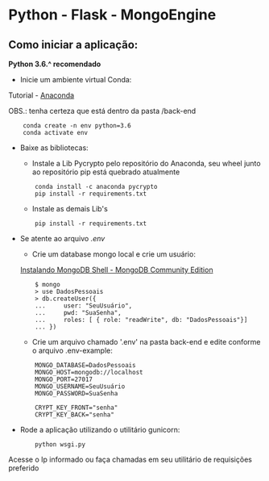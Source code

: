 # Python - Flask - MongoEngine

## Como iniciar a aplicação:

**Python 3.6.^ recomendado**

- Inicie um ambiente virtual Conda:

Tutorial - [Anaconda](https://www.anaconda.com/products/individual)

OBS.: tenha certeza que está dentro da pasta /back-end

        conda create -n env python=3.6
        conda activate env

- Baixe as bibliotecas:

    - Instale a Lib Pycrypto pelo repositório do Anaconda, seu wheel junto ao repositório pip está quebrado atualmente

    ```
        conda install -c anaconda pycrypto
        pip install -r requirements.txt

    ```

    - Instale as demais Lib's
    
    ```
        pip install -r requirements.txt
    ```

- Se atente ao arquivo *.env*
    
    - Crie um database mongo local e crie um usuário:
    
    [Instalando MongoDB Shell - MongoDB Community Edition](https://docs.mongodb.com/manual/installation/)
    
    ```
        $ mongo
        > use DadosPessoais
        > db.createUser({
        ...     user: "SeuUsuário",
        ...     pwd: "SuaSenha",
        ...     roles: [ { role: "readWrite", db: "DadosPessoais"}]
        ... })
    
    ```
    
    - Crie um arquivo chamado '.env' na pasta back-end e edite conforme o arquivo .env-example:
           
    ```
        MONGO_DATABASE=DadosPessoais
        MONGO_HOST=mongodb://localhost
        MONGO_PORT=27017
        MONGO_USERNAME=SeuUsuário
        MONGO_PASSWORD=SuaSenha

        CRYPT_KEY_FRONT="senha"
        CRYPT_KEY_BACK="senha"
    ```

- Rode a aplicação utilizando o utilitário gunicorn:
    ```
        python wsgi.py
    ```

Acesse o Ip informado ou faça chamadas em seu utilitário de requisições preferido
